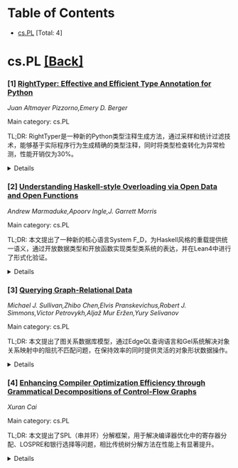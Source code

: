<div id=toc></div>

# Table of Contents

- [cs.PL](#cs.PL) [Total: 4]


<div id='cs.PL'></div>

# cs.PL [[Back]](#toc)

### [1] [RightTyper: Effective and Efficient Type Annotation for Python](https://arxiv.org/abs/2507.16051)
*Juan Altmayer Pizzorno,Emery D. Berger*

Main category: cs.PL

TL;DR: RightTyper是一种新的Python类型注释生成方法，通过采样和统计过滤技术，能够基于实际程序行为生成精确的类型注释，同时将类型检查转化为异常检测，性能开销仅为30%。


<details>
  <summary>Details</summary>
Motivation: 现有的Python类型注释方法存在诸多问题：静态方法难以处理动态特性且推断出过于宽泛的类型；AI方法本质上不可靠且可能遗漏罕见或用户定义的类型；动态方法会带来极高的运行时开销（高达270倍），甚至可能推断出错误的类型导致运行时错误。此外，所有先前工作都隐含假设待注释的代码已经是正确的，这在大型未类型化代码库中通常是不成立的。

Method: RightTyper采用基于采样的方法，通过自我性能分析指导采样过程，结合统计过滤以及类型信息的仔细解析和聚合。该方法基于实际程序行为生成类型注释，并将类型检查转化为异常检测机制。

Result: RightTyper相比于先前方法提高了类型检查的召回率，能够生成更精确的类型注释。同时，它具有快速和空间高效的特点，平均性能开销仅为30%。此外，它还能够识别程序员可以审查的边界情况，用于检测意外行为。

Conclusion: RightTyper通过原则性且普遍的采样使用，结合统计过滤和类型信息的精心处理，成功克服了现有Python类型注释方法的缺点，实现了基于实际程序行为的精确类型注释生成，并将类型检查转化为有效的异常检测工具。

Abstract: Python type annotations bring the benefits of static type checking to the
language. However, manually writing annotations can be time-consuming and
tedious. The result is that most real-world Python code remains largely
untyped. Past approaches to annotating types in Python code fall short in a
number of ways. Static approaches struggle with dynamic features and infer
overly broad types. AI-based methods are inherently unsound and can miss rare
or user-defined types. Dynamic methods can impose extreme runtime overheads,
degrading performance by up to 270x, abort execution as they exhaust resources,
and even infer incorrect types that lead to runtime errors. Crucially, all
prior work assumes implicitly that the code to be annotated is already correct.
This assumption is generally unwarranted, especially for large codebases that
have been untyped.
  This paper presents RightTyper, a novel approach for Python that overcomes
these disadvantages. RightTyper not only generates precise type annotations
based on actual program behavior, improving recall in type checking relative to
prior approaches. It also turns type checking into anomaly detection, allowing
the type checker to identify corner cases that the programmer can audit for
unintended behavior. RightTyper is also fast and space-efficient, imposing just
30% performance overhead on average. RightTyper achieves these characteristics
by a principled yet pervasive use of sampling--guided by self-profiling--along
with statistical filtering and careful resolution and aggregation of type
information.

</details>


### [2] [Understanding Haskell-style Overloading via Open Data and Open Functions](https://arxiv.org/abs/2507.16086)
*Andrew Marmaduke,Apoorv Ingle,J. Garrett Morris*

Main category: cs.PL

TL;DR: 本文提出了一种新的核心语言System F_D，为Haskell风格的重载提供统一语义，通过开放数据类型和开放函数实现类型类系统的表达，并在Lean4中进行了形式化验证。


<details>
  <summary>Details</summary>
Motivation: 现有的Haskell类型类系统语义存在表达能力不足的问题，需要额外的类型等式公理，缺乏统一且富有表达力的语义框架来处理Haskell风格的重载机制。

Method: 设计了一种新的核心语言System F_D，引入开放数据类型和开放函数的概念，这些构造由实例集合而非单一定义给出，并在Lean4交互式定理证明器中对其元理论进行机械化验证。

Result: System F_D能够编码Haskell类型类系统的高级特性，相比现有语义具有更强的表达能力，且无需假设额外的类型等式公理，成功提供了Haskell风格重载的统一语义。

Conclusion: System F_D为Haskell风格的重载提供了一个新的、统一的语义框架，通过开放数据类型和开放函数的设计，实现了对类型类系统更好的语义表达，并通过形式化验证确保了理论的正确性。

Abstract: We present a new, uniform semantics for Haskell-style overloading. We realize
our approach in a new core language, System F$_\mathrm{D}$, whose metatheory we
mechanize in the Lean4 interactive theorem prover. System F$_\mathrm{D}$ is
distinguished by its open data types and open functions, each given by a
collection of instances rather than by a single definition. We show that System
F$_\mathrm{D}$ can encode advanced features of Haskell's of type class systems,
more expressively than current semantics of these features, and without
assuming additional type equality axioms.

</details>


### [3] [Querying Graph-Relational Data](https://arxiv.org/abs/2507.16089)
*Michael J. Sullivan,Zhibo Chen,Elvis Pranskevichus,Robert J. Simmons,Victor Petrovykh,Aljaž Mur Eržen,Yury Selivanov*

Main category: cs.PL

TL;DR: 本文提出了图关系数据库模型，通过EdgeQL查询语言和Gel系统解决对象关系映射中的阻抗不匹配问题，在保持效率的同时提供灵活的对象形状数据操作。


<details>
  <summary>Details</summary>
Motivation: 关系数据库的扁平化表示与应用程序期望的深度嵌套信息之间存在阻抗不匹配问题，传统的对象关系映射(ORM)技术在处理对象形状数据操作时效率低下。

Method: 提出图关系数据库模型，设计EdgeQL查询语言（类SQL风格的通用查询语言），开发Gel系统将EdgeQL模式和查询编译为PostgreSQL查询，并为查询提供静态和动态语义定义。

Result: Gel系统能够高效地处理对象形状的数据操作，同时获得接近直接编写复杂PostgreSQL查询的效率，相比传统ORM技术有显著性能提升。

Conclusion: 图关系数据库模型提供了一个灵活、组合性强且强类型的解决方案来解决"对象关系不匹配"问题，通过EdgeQL和Gel系统的实现，在保持高效率的同时简化了对象形状数据的操作。

Abstract: For applications that store structured data in relational databases, there is
an impedance mismatch between the flat representations encouraged by relational
data models and the deeply nested information that applications expect to
receive. In this work, we present the graph-relational database model, which
provides a flexible, compositional, and strongly-typed solution to this
"object-relational mismatch." We formally define the graph-relational database
model and present a static and dynamic semantics for queries. In addition, we
discuss the realization of the graph-relational database model in EdgeQL, a
general-purpose SQL-style query language, and the Gel system, which compiles
EdgeQL schemas and queries into PostgreSQL queries. Gel facilitates the kind of
object-shaped data manipulation that is frequently provided inefficiently by
object-relational mapping (ORM) technologies, while achieving most of the
efficiency that comes from require writing complex PostgreSQL queries directly.

</details>


### [4] [Enhancing Compiler Optimization Efficiency through Grammatical Decompositions of Control-Flow Graphs](https://arxiv.org/abs/2507.16660)
*Xuran Cai*

Main category: cs.PL

TL;DR: 本文提出了SPL（串并环）分解框架，用于解决编译器优化中的寄存器分配、LOSPRE和银行选择等问题，相比传统树分解方法在性能上有显著提升。


<details>
  <summary>Details</summary>
Motivation: 传统的编译器优化方法（如寄存器分配和LOSPRE）使用树分解算法时经常忽略控制流图的重要稀疏性特征，导致计算成本过高，需要一种更有效的优化框架。

Method: 提出SPL（串并环）分解框架，并为图结构中的部分约束满足问题（PCSPs）制定通用解决方案，将其应用于三个优化问题：寄存器分配、LOSPRE优化和银行选择指令位置优化。

Result: SPL分解在寄存器分配中准确建模变量干扰图，实现高效寄存器分配；在LOSPRE中有效识别和消除程序执行冗余；在银行选择优化中提高数据检索效率并减少延迟。实验证明相比现有方法有显著性能提升。

Conclusion: SPL分解被证明是处理复杂编译器优化问题的强大工具，在寄存器分配、LOSPRE和银行选择等多个领域都展现出优越性能，为编译器优化提供了新的有效解决方案。

Abstract: This thesis addresses the complexities of compiler optimizations, such as
register allocation and Lifetime-optimal Speculative Partial Redundancy
Elimination (LOSPRE), which are often handled using tree decomposition
algorithms. However, these methods frequently overlook important sparsity
aspects of Control Flow Graphs (CFGs) and result in high computational costs.
We introduce the SPL (Series-Parallel-Loop) decomposition, a novel framework
that offers optimal solutions to these challenges. A key contribution is the
formulation of a general solution for Partial Constraint Satisfaction Problems
(PCSPs) within graph structures, applied to three optimization problems. First,
SPL decomposition enhances register allocation by accurately modeling variable
interference graphs, leading to efficient register assignments and improved
performance across benchmarks. Second, it optimizes LOSPRE by effectively
identifying and eliminating redundancies in program execution. Finally, the
thesis focuses on optimizing the placement of bank selection instructions to
enhance data retrieval efficiency and reduce latency. Extensive experimentation
demonstrates significant performance improvements over existing methods,
establishing SPL decomposition as a powerful tool for complex compiler
optimizations, including register allocation, LOSPRE, and bank selection.

</details>
